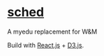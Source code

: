 # [sched](http://abrokwa.org/sched/)

A myedu replacement for W&M

Build with [React.js](https://facebook.github.io/react/) + [D3.js](https://d3js.org/).
